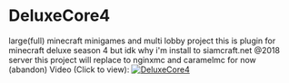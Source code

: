 # DeluxeCore4
 large(full) minecraft minigames and multi lobby project
 this is plugin for minecraft deluxe season 4 but idk why i'm install to siamcraft.net @2018 server
 this project will replace to nginxmc and caramelmc for now (abandon)
 Video (Click to view):
[![DeluxeCore4](https://img.youtube.com/vi/4UVRHfcLcHc/0.jpg)](https://www.youtube.com/watch?v=4UVRHfcLcHc)
